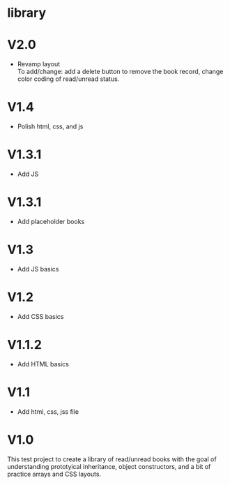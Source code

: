 # library
<h1>V2.0</h1>
<ul>
<li> Revamp layout
</li>
To add/change: add a delete button to remove the book record, change color coding of read/unread status. 
</ul>

<h1>V1.4</h1>
<ul>
<li> Polish html, css, and js
</li>
</ul>

<h1>V1.3.1</h1>
<ul>
<li> Add JS 
</li>
</ul>

<h1>V1.3.1</h1>
<ul>
<li> Add placeholder books
</li>
</ul>

<h1>V1.3</h1>
<ul>
<li> Add JS basics
</li>
</ul>

<h1>V1.2</h1>
<ul>
<li> Add CSS basics
</li>
</ul>

<h1>V1.1.2</h1>
<ul>
<li> Add HTML basics
</li>
</ul>

<h1>V1.1</h1>
<ul>
<li> Add html, css, jss file
</li>
</ul>

<h1>V1.0</h1>
This test project to create a library of read/unread books with the goal of understanding prototyical inheritance, object constructors, and a bit of practice arrays and CSS layouts. 